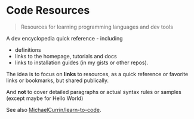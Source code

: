 # Code Resources
> Resources for learning programming languages and dev tools

A dev encyclopedia quick reference - including 

- definitions
- links to the homepage, tutorials and docs
- links to installation guides (in my gists or other repos). 

The idea is to focus on **links** to resources, as a quick reference or favorite links or bookmarks, but shared publically. 

And **not** to cover detailed paragraphs or actual syntax rules or samples (except maybe for Hello World)

See also [MichaelCurrin/learn-to-code](https://github.com/MichaelCurrin/learn-to-code/tree/master/en/).
